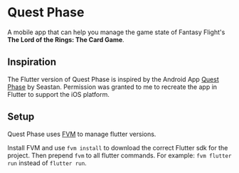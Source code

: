 # Quest Phase

A mobile app that can help you manage the game state of Fantasy Flight's **The Lord of the Rings: The Card Game**.

## Inspiration

The Flutter version of Quest Phase is inspired by the Android App 
[Quest Phase](https://github.com/seastan/lotr-lcg-quest-phase) by Seastan. 
Permission was granted to me to recreate the app in Flutter to support the iOS platform.

## Setup

Quest Phase uses [FVM](https://fvm.app/) to manage flutter versions. 

Install FVM and use `fvm install` to download the correct Flutter sdk for the project. 
Then prepend `fvm` to all flutter commands. For example: `fvm flutter run` instead of `flutter run`.
